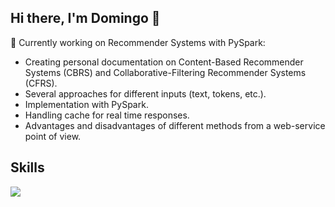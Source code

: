 ## Hi there, I'm Domingo 👋

🔭 Currently working on Recommender Systems with PySpark:

+ Creating personal documentation on Content-Based Recommender Systems (CBRS) and Collaborative-Filtering Recommender Systems (CFRS).
+ Several approaches for different inputs (text, tokens, etc.).
+ Implementation with PySpark.
+ Handling cache for real time responses.
+ Advantages and disadvantages of different methods from a web-service point of view.


## Skills

<a href="https://skillicons.dev">
  <img src="https://skillicons.dev/icons?i=py,r,matlab,tensorflow,git,github,mysql,mongodb" />
</a>
